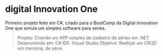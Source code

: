 # digital Innovation One 

Primeiro projeto feito em C#, criado para o BootCamp da Digital Innovation One que simula um simples software para series.


>Projeto: Criando um APP simples de cadastro de séries em .NET
>Desenvolvido em: C#
>IDE: Visual Studio
>Objetivo: Realizar um CRUD em memória, de série.
